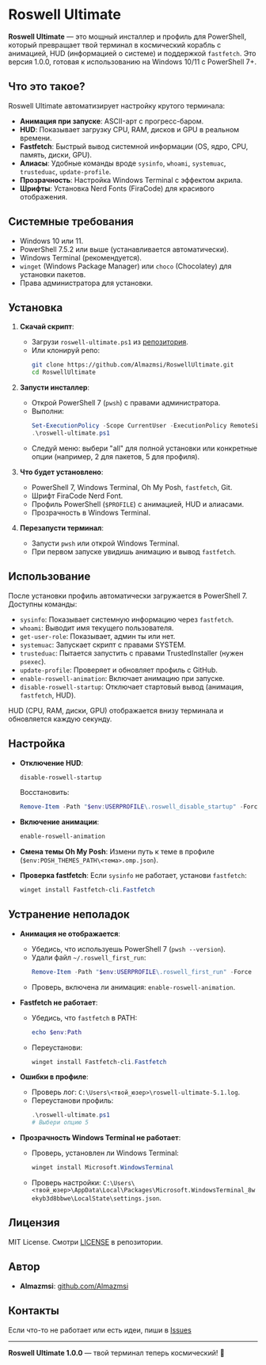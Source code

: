 # Roswell Ultimate

**Roswell Ultimate** — это мощный инсталлер и профиль для PowerShell, который превращает твой терминал в космический корабль с анимацией, HUD (информацией о системе) и поддержкой `fastfetch`. Это версия 1.0.0, готовая к использованию на Windows 10/11 с PowerShell 7+.

## Что это такое?

Roswell Ultimate автоматизирует настройку крутого терминала:
- **Анимация при запуске**: ASCII-арт с прогресс-баром.
- **HUD**: Показывает загрузку CPU, RAM, дисков и GPU в реальном времени.
- **Fastfetch**: Быстрый вывод системной информации (OS, ядро, CPU, память, диски, GPU).
- **Алиасы**: Удобные команды вроде `sysinfo`, `whoami`, `systemuac`, `trusteduac`, `update-profile`.
- **Прозрачность**: Настройка Windows Terminal с эффектом акрила.
- **Шрифты**: Установка Nerd Fonts (FiraCode) для красивого отображения.

## Системные требования

- Windows 10 или 11.
- PowerShell 7.5.2 или выше (устанавливается автоматически).
- Windows Terminal (рекомендуется).
- `winget` (Windows Package Manager) или `choco` (Chocolatey) для установки пакетов.
- Права администратора для установки.

## Установка

1. **Скачай скрипт**:
   - Загрузи `roswell-ultimate.ps1` из [репозитория](https://github.com/Almazmsi/RoswellUltimate).
   - Или клонируй репо:
     ```bash
     git clone https://github.com/Almazmsi/RoswellUltimate.git
     cd RoswellUltimate
     ```

2. **Запусти инсталлер**:
   - Открой PowerShell 7 (`pwsh`) с правами администратора.
   - Выполни:
     ```powershell
     Set-ExecutionPolicy -Scope CurrentUser -ExecutionPolicy RemoteSigned -Force
     .\roswell-ultimate.ps1
     ```
   - Следуй меню: выбери "all" для полной установки или конкретные опции (например, 2 для пакетов, 5 для профиля).

3. **Что будет установлено**:
   - PowerShell 7, Windows Terminal, Oh My Posh, `fastfetch`, Git.
   - Шрифт FiraCode Nerd Font.
   - Профиль PowerShell (`$PROFILE`) с анимацией, HUD и алиасами.
   - Прозрачность в Windows Terminal.

4. **Перезапусти терминал**:
   - Запусти `pwsh` или открой Windows Terminal.
   - При первом запуске увидишь анимацию и вывод `fastfetch`.

## Использование

После установки профиль автоматически загружается в PowerShell 7. Доступны команды:
- `sysinfo`: Показывает системную информацию через `fastfetch`.
- `whoami`: Выводит имя текущего пользователя.
- `get-user-role`: Показывает, админ ты или нет.
- `systemuac`: Запускает скрипт с правами SYSTEM.
- `trusteduac`: Пытается запустить с правами TrustedInstaller (нужен `psexec`).
- `update-profile`: Проверяет и обновляет профиль с GitHub.
- `enable-roswell-animation`: Включает анимацию при запуске.
- `disable-roswell-startup`: Отключает стартовый вывод (анимация, `fastfetch`, HUD).

HUD (CPU, RAM, диски, GPU) отображается внизу терминала и обновляется каждую секунду.

## Настройка

- **Отключение HUD**:
  ```powershell
  disable-roswell-startup
  ```
  Восстановить:
  ```powershell
  Remove-Item -Path "$env:USERPROFILE\.roswell_disable_startup" -Force
  ```

- **Включение анимации**:
  ```powershell
  enable-roswell-animation
  ```

- **Смена темы Oh My Posh**:
  Измени путь к теме в профиле (`$env:POSH_THEMES_PATH\<тема>.omp.json`).

- **Проверка fastfetch**:
  Если `sysinfo` не работает, установи `fastfetch`:
  ```powershell
  winget install Fastfetch-cli.Fastfetch
  ```

## Устранение неполадок

- **Анимация не отображается**:
  - Убедись, что используешь PowerShell 7 (`pwsh --version`).
  - Удали файл `~/.roswell_first_run`:
    ```powershell
    Remove-Item -Path "$env:USERPROFILE\.roswell_first_run" -Force
    ```
  - Проверь, включена ли анимация: `enable-roswell-animation`.

- **Fastfetch не работает**:
  - Убедись, что `fastfetch` в PATH:
    ```powershell
    echo $env:Path
    ```
  - Переустанови:
    ```powershell
    winget install Fastfetch-cli.Fastfetch
    ```

- **Ошибки в профиле**:
  - Проверь лог: `C:\Users\<твой_юзер>\roswell-ultimate-5.1.log`.
  - Переустанови профиль:
    ```powershell
    .\roswell-ultimate.ps1
    # Выбери опцию 5
    ```

- **Прозрачность Windows Terminal не работает**:
  - Проверь, установлен ли Windows Terminal:
    ```powershell
    winget install Microsoft.WindowsTerminal
    ```
  - Проверь настройки: `C:\Users\<твой_юзер>\AppData\Local\Packages\Microsoft.WindowsTerminal_8wekyb3d8bbwe\LocalState\settings.json`.

## Лицензия

MIT License. Смотри [LICENSE](LICENSE) в репозитории.

## Автор

- **Almazmsi**: [github.com/Almazmsi](https://github.com/Almazmsi)

## Контакты

Если что-то не работает или есть идеи, пиши в [Issues](https://github.com/Almazmsi/RoswellUltimate/issues)

---

**Roswell Ultimate 1.0.0** — твой терминал теперь космический! 🚀